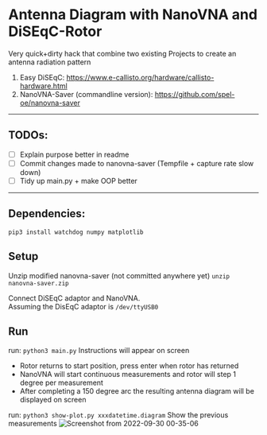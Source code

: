 # Antenna Diagram with NanoVNA and DiSEqC-Rotor

Very quick+dirty hack that combine two existing Projects to create an antenna radiation pattern

1. Easy DiSEqC: https://www.e-callisto.org/hardware/callisto-hardware.html
2. NanoVNA-Saver (commandline version): https://github.com/spel-oe/nanovna-saver

<hr>

## TODOs:

- [ ] Explain purpose better in readme
- [ ] Commit changes made to nanovna-saver (Tempfile + capture rate slow down)
- [ ] Tidy up main.py + make OOP better
<hr>

## Dependencies:

`pip3 install watchdog numpy matplotlib`

## Setup

Unzip modified nanovna-saver (not committed anywhere yet)
`unzip nanovna-saver.zip`

Connect DiSEqC adaptor and NanoVNA.  
Assuming the DisEqC adaptor is `/dev/ttyUSB0`

## Run
run: `python3 main.py`
Instructions will appear on screen
* Rotor returns to start position, press enter when rotor has returned
* NanoVNA will start continuous measurements and rotor will step 1 degree per measurement
* After completing a 150 degree arc the resulting antenna diagram will be displayed on screen

run: `python3 show-plot.py xxxdatetime.diagram`
Show the previous measurements
![Screenshot from 2022-09-30 00-35-06](https://user-images.githubusercontent.com/53058231/193336436-fb546d05-395a-49b8-9bd2-a1e6c3826045.png)


